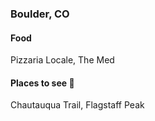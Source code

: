 
### Boulder, CO
#### Food
Pizzaria Locale,
The Med

#### Places to see :eyes:
Chautauqua Trail,
Flagstaff Peak
